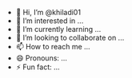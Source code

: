 - 👋 Hi, I’m @khiladi01
- 👀 I’m interested in ...
- 🌱 I’m currently learning ...
- 💞️ I’m looking to collaborate on ...
- 📫 How to reach me ...
- 😄 Pronouns: ...
- ⚡ Fun fact: ...

<!---
khiladi01/khiladi01 is a ✨ special ✨ repository because its `README.md` (file:///C:/Users/raush/OneDrive/Desktop/Web%20Developer/Hospital.html) appears on your GitHub profile.
You can click the Preview link to take a look at your changes.
--->
